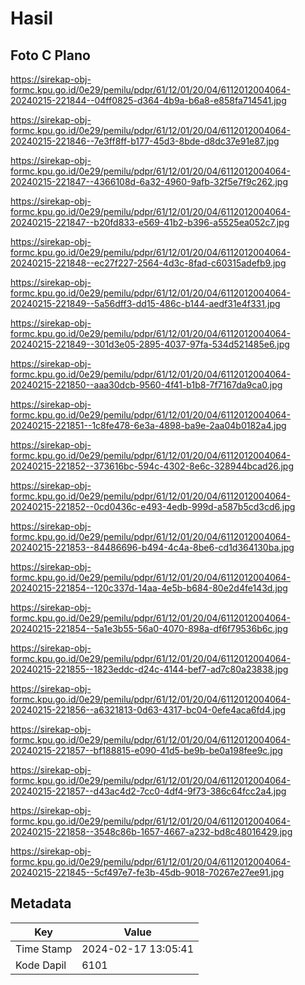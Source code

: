 # Hasil

## Foto C Plano

https://sirekap-obj-formc.kpu.go.id/0e29/pemilu/pdpr/61/12/01/20/04/6112012004064-20240215-221844--04ff0825-d364-4b9a-b6a8-e858fa714541.jpg

https://sirekap-obj-formc.kpu.go.id/0e29/pemilu/pdpr/61/12/01/20/04/6112012004064-20240215-221846--7e3ff8ff-b177-45d3-8bde-d8dc37e91e87.jpg

https://sirekap-obj-formc.kpu.go.id/0e29/pemilu/pdpr/61/12/01/20/04/6112012004064-20240215-221847--4366108d-6a32-4960-9afb-32f5e7f9c262.jpg

https://sirekap-obj-formc.kpu.go.id/0e29/pemilu/pdpr/61/12/01/20/04/6112012004064-20240215-221847--b20fd833-e569-41b2-b396-a5525ea052c7.jpg

https://sirekap-obj-formc.kpu.go.id/0e29/pemilu/pdpr/61/12/01/20/04/6112012004064-20240215-221848--ec27f227-2564-4d3c-8fad-c60315adefb9.jpg

https://sirekap-obj-formc.kpu.go.id/0e29/pemilu/pdpr/61/12/01/20/04/6112012004064-20240215-221849--5a56dff3-dd15-486c-b144-aedf31e4f331.jpg

https://sirekap-obj-formc.kpu.go.id/0e29/pemilu/pdpr/61/12/01/20/04/6112012004064-20240215-221849--301d3e05-2895-4037-97fa-534d521485e6.jpg

https://sirekap-obj-formc.kpu.go.id/0e29/pemilu/pdpr/61/12/01/20/04/6112012004064-20240215-221850--aaa30dcb-9560-4f41-b1b8-7f7167da9ca0.jpg

https://sirekap-obj-formc.kpu.go.id/0e29/pemilu/pdpr/61/12/01/20/04/6112012004064-20240215-221851--1c8fe478-6e3a-4898-ba9e-2aa04b0182a4.jpg

https://sirekap-obj-formc.kpu.go.id/0e29/pemilu/pdpr/61/12/01/20/04/6112012004064-20240215-221852--373616bc-594c-4302-8e6c-328944bcad26.jpg

https://sirekap-obj-formc.kpu.go.id/0e29/pemilu/pdpr/61/12/01/20/04/6112012004064-20240215-221852--0cd0436c-e493-4edb-999d-a587b5cd3cd6.jpg

https://sirekap-obj-formc.kpu.go.id/0e29/pemilu/pdpr/61/12/01/20/04/6112012004064-20240215-221853--84486696-b494-4c4a-8be6-cd1d364130ba.jpg

https://sirekap-obj-formc.kpu.go.id/0e29/pemilu/pdpr/61/12/01/20/04/6112012004064-20240215-221854--120c337d-14aa-4e5b-b684-80e2d4fe143d.jpg

https://sirekap-obj-formc.kpu.go.id/0e29/pemilu/pdpr/61/12/01/20/04/6112012004064-20240215-221854--5a1e3b55-56a0-4070-898a-df6f79536b6c.jpg

https://sirekap-obj-formc.kpu.go.id/0e29/pemilu/pdpr/61/12/01/20/04/6112012004064-20240215-221855--1823eddc-d24c-4144-bef7-ad7c80a23838.jpg

https://sirekap-obj-formc.kpu.go.id/0e29/pemilu/pdpr/61/12/01/20/04/6112012004064-20240215-221856--a6321813-0d63-4317-bc04-0efe4aca6fd4.jpg

https://sirekap-obj-formc.kpu.go.id/0e29/pemilu/pdpr/61/12/01/20/04/6112012004064-20240215-221857--bf188815-e090-41d5-be9b-be0a198fee9c.jpg

https://sirekap-obj-formc.kpu.go.id/0e29/pemilu/pdpr/61/12/01/20/04/6112012004064-20240215-221857--d43ac4d2-7cc0-4df4-9f73-386c64fcc2a4.jpg

https://sirekap-obj-formc.kpu.go.id/0e29/pemilu/pdpr/61/12/01/20/04/6112012004064-20240215-221858--3548c86b-1657-4667-a232-bd8c48016429.jpg

https://sirekap-obj-formc.kpu.go.id/0e29/pemilu/pdpr/61/12/01/20/04/6112012004064-20240215-221845--5cf497e7-fe3b-45db-9018-70267e27ee91.jpg


## Metadata

| Key        | Value               |
| ---------- | ------------------- |
| Time Stamp | 2024-02-17 13:05:41 |
| Kode Dapil | 6101                |




